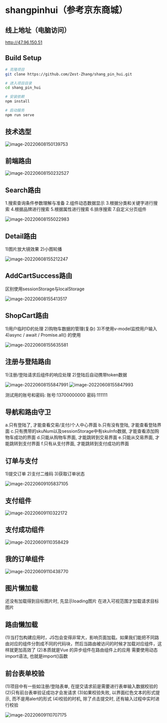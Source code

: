 # shangpinhui（参考京东商城）

## 线上地址（电脑访问）
http://47.96.150.51

## Build Setup

```bash
# 克隆项目
git clone https://github.com/Zest-Zhang/shang_pin_hui.git

# 进入项目目录
cd shang_pin_hui

# 安装依赖
npm install

# 启动服务
npm run serve
```
## 技术选型

![image-20220608150139753](https://raw.githubusercontent.com/Zest-Zhang/blog-img/master/0.png)

## 前端路由

![image-20220608150232527](https://raw.githubusercontent.com/Zest-Zhang/blog-img/master/1.png)

## Search路由

1.搜索查询条件参数理解与准备
2.组件动态数据显示
3.根据分类和关键字进行搜索
4.根据品牌进行搜索
5.根据属性进行搜索
6.排序搜索
7.自定义分页组件

![image-20220608155022983](https://raw.githubusercontent.com/Zest-Zhang/blog-img/master/2.png)

## Detail路由

1)图片放大镜效果
2)小图轮播

![image-20220608155212247](https://raw.githubusercontent.com/Zest-Zhang/blog-img/master/3.png)

## AddCartSuccess路由

区别使用sessionStorage与localStorage

![image-20220608155413517](https://raw.githubusercontent.com/Zest-Zhang/blog-img/master/4.png)

## ShopCart路由

1)用户临时ID的处理
2)购物车数据的管理(复杂)
3)不使用v-model监控用户输入
4)async / await / Promise.all() 的使用

![image-20220608155635581](https://raw.githubusercontent.com/Zest-Zhang/blog-img/master/5.png)

## 注册与登陆路由

1)注册/登陆请求后组件的响应处理
2)登陆后自动携带token数据

![image-20220608155847991](https://raw.githubusercontent.com/Zest-Zhang/blog-img/master/12.png)
![image-20220608155847993](https://raw.githubusercontent.com/Zest-Zhang/blog-img/master/6.png)

测试用的账号和密码:
账号:13700000000
密码:111111

## 导航和路由守卫

a.只有登陆了, 才能查看交易/支付/个人中心界面
b.只有没有登陆, 才能查看登陆界面
c.只有携带的skuNum以及sessionStorage中有skuInfo数据, 才能查看添加购物车成功的界面
d.只能从购物车界面, 才能跳转到交易界面
e.只能从交易界面, 才能跳转到支付界面
f.只有从支付界面, 才能跳转到支付成功的界面

## 订单与支付

1)提交订单
2)支付二维码
3)获取订单状态

![image-20220609105837105](https://raw.githubusercontent.com/Zest-Zhang/blog-img/master/12.png)

## 支付组件

![image-20220609110322172](https://raw.githubusercontent.com/Zest-Zhang/blog-img/master/11.png)

## 支付成功组件

![image-20220609110358429](https://raw.githubusercontent.com/Zest-Zhang/blog-img/master/13.png)

## 我的订单组件

![image-20220609110438770](https://raw.githubusercontent.com/Zest-Zhang/blog-img/master/9.png)

## 图片懒加载

还没有加载得到目标图片时, 先显示loading图片
在<img>进入可视范围才加载请求目标图片

## 路由懒加载

(1)当打包构建应用时，JS包会变得非常大，影响页面加载。如果我们能把不同路由对应的组件分割成不同的代码块，然后当路由被访问的时候才加载对应组件，这样就更加高效了
(2)本质就是Vue 的异步组件在路由组件上的应用
需要使用动态import语法, 也就是import()函数

## 前台表单校验

(1)项目中有一些如注册/登陆表单, 在提交请求前是需要进行表单输入数据校验的
(2)只有前台表单验证成功才会发请求
(3)如果校验失败, 以界面红色文本的形式提示, 而不是用alert的形式
(4)校验的时机, 除了点击提交时, 还有输入过程中实时进行校验

![image-20220609110707175](https://raw.githubusercontent.com/Zest-Zhang/blog-img/master/16.png)
